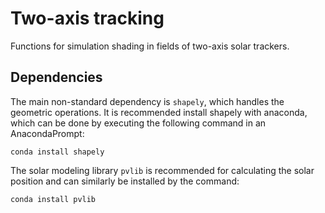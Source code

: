 # Two-axis tracking
Functions for simulation shading in fields of two-axis solar trackers.





## Dependencies
The main non-standard dependency is `shapely`, which handles the geometric operations. It is recommended install shapely with anaconda, which can be done by executing the following command in an AnacondaPrompt:

    conda install shapely

The solar modeling library `pvlib` is recommended for calculating the solar position and can similarly be installed by the command:

    conda install pvlib
